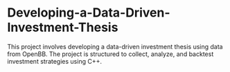 # Developing-a-Data-Driven-Investment-Thesis
This project involves developing a data-driven investment thesis using data from OpenBB. The project is structured to collect, analyze, and backtest investment strategies using C++.
